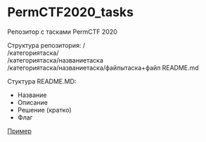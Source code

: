 # PermCTF2020_tasks

Репозитор с тасками PermCTF 2020

Структура репозитория:
/  
/категориятаска/  
/категориятаска/названиетаска  
/категориятаска/названиетаска/файлытаска+файл README.md  


Стуктура README.MD:

* Название
* Описание 
* Решение (кратко)
* Флаг

[Пример](https://github.com/PermCTF/PermCTF2019_tasks/tree/master/forensics/transfer_protocol) 
